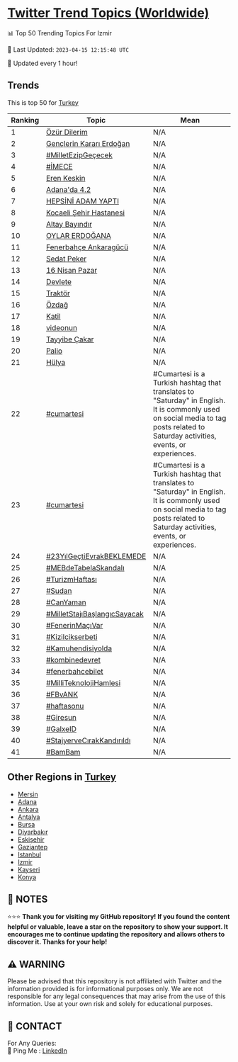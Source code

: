 [Twitter Trend Topics (Worldwide)](https://github.com/ErcinDedeoglu/Twitter-Trend-Topics)
==========


📊 Top 50 Trending Topics For Izmir

📆 Last Updated: `2023-04-15 12:15:48 UTC`

🔧 Updated every 1 hour!


## Trends

This is top 50 for [Turkey](</Turkey>)

| Ranking | Topic | Mean |
| ------- | ------------ | ------------ |
| 1 | [Özür Dilerim](http://twitter.com/search?q=%c3%96z%c3%bcr+Dilerim) | N/A |
| 2 | [Gençlerin Kararı Erdoğan](http://twitter.com/search?q=Gen%c3%a7lerin+Karar%c4%b1+Erdo%c4%9fan) | N/A |
| 3 | [#MilletEzipGeçecek](http://twitter.com/search?q=%23MilletEzipGe%c3%a7ecek) | N/A |
| 4 | [#İMECE](http://twitter.com/search?q=%23%c4%b0MECE) | N/A |
| 5 | [Eren Keskin](http://twitter.com/search?q=Eren+Keskin) | N/A |
| 6 | [Adana'da 4.2](http://twitter.com/search?q=Adana%27da+4.2) | N/A |
| 7 | [HEPSİNİ ADAM YAPTI](http://twitter.com/search?q=HEPS%c4%b0N%c4%b0+ADAM+YAPTI) | N/A |
| 8 | [Kocaeli Şehir Hastanesi](http://twitter.com/search?q=Kocaeli+%c5%9eehir+Hastanesi) | N/A |
| 9 | [Altay Bayındır](http://twitter.com/search?q=Altay+Bay%c4%b1nd%c4%b1r) | N/A |
| 10 | [OYLAR ERDOĞANA](http://twitter.com/search?q=OYLAR+ERDO%c4%9eANA) | N/A |
| 11 | [Fenerbahçe Ankaragücü](http://twitter.com/search?q=Fenerbah%c3%a7e+Ankarag%c3%bcc%c3%bc) | N/A |
| 12 | [Sedat Peker](http://twitter.com/search?q=Sedat+Peker) | N/A |
| 13 | [16 Nisan Pazar](http://twitter.com/search?q=16+Nisan+Pazar) | N/A |
| 14 | [Devlete](http://twitter.com/search?q=Devlete) | N/A |
| 15 | [Traktör](http://twitter.com/search?q=Trakt%c3%b6r) | N/A |
| 16 | [Özdağ](http://twitter.com/search?q=%c3%96zda%c4%9f) | N/A |
| 17 | [Katil](http://twitter.com/search?q=Katil) | N/A |
| 18 | [videonun](http://twitter.com/search?q=videonun) | N/A |
| 19 | [Tayyibe Çakar](http://twitter.com/search?q=Tayyibe+%c3%87akar) | N/A |
| 20 | [Palio](http://twitter.com/search?q=Palio) | N/A |
| 21 | [Hülya](http://twitter.com/search?q=H%c3%bclya) | N/A |
| 22 | [#cumartesi](http://twitter.com/search?q=%23cumartesi) | #Cumartesi is a Turkish hashtag that translates to "Saturday" in English. It is commonly used on social media to tag posts related to Saturday activities, events, or experiences. |
| 23 | [#cumartesi](http://twitter.com/search?q=%23cumartesi) | #Cumartesi is a Turkish hashtag that translates to "Saturday" in English. It is commonly used on social media to tag posts related to Saturday activities, events, or experiences. |
| 24 | [#23YılGeçtiEvrakBEKLEMEDE](http://twitter.com/search?q=%2323Y%c4%b1lGe%c3%a7tiEvrakBEKLEMEDE) | N/A |
| 25 | [#MEBdeTabelaSkandalı](http://twitter.com/search?q=%23MEBdeTabelaSkandal%c4%b1) | N/A |
| 26 | [#TurizmHaftası](http://twitter.com/search?q=%23TurizmHaftas%c4%b1) | N/A |
| 27 | [#Sudan](http://twitter.com/search?q=%23Sudan) | N/A |
| 28 | [#CanYaman](http://twitter.com/search?q=%23CanYaman) | N/A |
| 29 | [#MilletStajıBaşlangıcSayacak](http://twitter.com/search?q=%23MilletStaj%c4%b1Ba%c5%9flang%c4%b1cSayacak) | N/A |
| 30 | [#FenerinMaçıVar](http://twitter.com/search?q=%23FenerinMa%c3%a7%c4%b1Var) | N/A |
| 31 | [#Kizilcikserbeti](http://twitter.com/search?q=%23Kizilcikserbeti) | N/A |
| 32 | [#Kamuhendisiyolda](http://twitter.com/search?q=%23Kamuhendisiyolda) | N/A |
| 33 | [#kombinedevret](http://twitter.com/search?q=%23kombinedevret) | N/A |
| 34 | [#fenerbahcebilet](http://twitter.com/search?q=%23fenerbahcebilet) | N/A |
| 35 | [#MilliTeknolojiHamlesi](http://twitter.com/search?q=%23MilliTeknolojiHamlesi) | N/A |
| 36 | [#FBvANK](http://twitter.com/search?q=%23FBvANK) | N/A |
| 37 | [#haftasonu](http://twitter.com/search?q=%23haftasonu) | N/A |
| 38 | [#Giresun](http://twitter.com/search?q=%23Giresun) | N/A |
| 39 | [#GalxeID](http://twitter.com/search?q=%23GalxeID) | N/A |
| 40 | [#StajyerveCırakKandırıldı](http://twitter.com/search?q=%23StajyerveC%c4%b1rakKand%c4%b1r%c4%b1ld%c4%b1) | N/A |
| 41 | [#BamBam](http://twitter.com/search?q=%23BamBam) | N/A |



## Other Regions in [Turkey](</Turkey>)

* [Mersin](</Turkey/Mersin.md>)
* [Adana](</Turkey/Adana.md>)
* [Ankara](</Turkey/Ankara.md>)
* [Antalya](</Turkey/Antalya.md>)
* [Bursa](</Turkey/Bursa.md>)
* [Diyarbakır](</Turkey/Diyarbakır.md>)
* [Eskişehir](</Turkey/Eskişehir.md>)
* [Gaziantep](</Turkey/Gaziantep.md>)
* [Istanbul](</Turkey/Istanbul.md>)
* [Izmir](</Turkey/Izmir.md>)
* [Kayseri](</Turkey/Kayseri.md>)
* [Konya](</Turkey/Konya.md>)



## 📝 NOTES

⭐⭐⭐ **Thank you for visiting my GitHub repository! If you found the content helpful or valuable, leave a star on the repository to show your support. It encourages me to continue updating the repository and allows others to discover it. Thanks for your help!**


## ⚠️ WARNING

Please be advised that this repository is not affiliated with Twitter and the information provided is for informational purposes only. We are not responsible for any legal consequences that may arise from the use of this information. Use at your own risk and solely for educational purposes.


## 📨 CONTACT

 For Any Queries:  
            🏓 Ping Me : [LinkedIn](https://www.linkedin.com/in/ercindedeoglu/)
